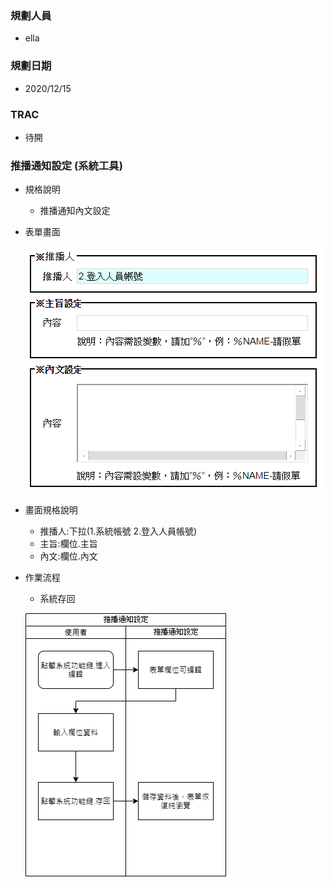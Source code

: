 ### <div id="user">規劃人員</div>
* ella

### <div id="updatedate">規劃日期</div>
* 2020/12/15

### <div id="trac">TRAC</div>
* 待開

### <div id="sitemanage_2">推播通知設定 <path>(系統工具)</path></div>
* 規格說明
    * 推播通知內文設定
    
* 表單畫面

    ![](./img/utl_pashset.png)   

* 畫面規格說明
    * 推播人:下拉(1.系統帳號 2.登入人員帳號)
    * 主旨:欄位.主旨
    * 內文:欄位.內文

* 作業流程
    * 系統存回

    ![](./img/utl_pashset_save.png)